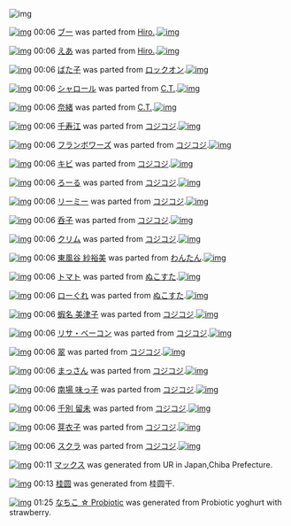 ![img](http://gdrive-cdn.herokuapp.com/537b65a5bc09f0000721dda7/512px-barcode.png)

[![img](http://www.deviantsart.com/apgetv.png)](http://www.barcodekanojo.com/kanojo/3190811/%E3%83%96%E3%83%BC) 00:06 [ブー](http://www.barcodekanojo.com/kanojo/3190811/%E3%83%96%E3%83%BC) was parted from [Hiro.](http://www.barcodekanojo.com/kanojo/3190811/%E3%83%96%E3%83%BC).[![img](http://www.deviantsart.com/3vk7805.jpeg)](http://www.barcodekanojo.com/user/272774/Hiro.) 

[![img](http://www.deviantsart.com/p39ljj.png)](http://www.barcodekanojo.com/kanojo/3190810/%E3%81%88%E3%81%82) 00:06 [えあ](http://www.barcodekanojo.com/kanojo/3190810/%E3%81%88%E3%81%82) was parted from [Hiro.](http://www.barcodekanojo.com/kanojo/3190810/%E3%81%88%E3%81%82).[![img](http://www.deviantsart.com/3vk7805.jpeg)](http://www.barcodekanojo.com/user/272774/Hiro.) 

[![img](http://www.deviantsart.com/d8uhcj.png)](http://www.barcodekanojo.com/kanojo/427173/%E3%81%B0%E3%81%9F%E5%AD%90) 00:06 [ばた子](http://www.barcodekanojo.com/kanojo/427173/%E3%81%B0%E3%81%9F%E5%AD%90) was parted from [ロックオン](http://www.barcodekanojo.com/kanojo/427173/%E3%81%B0%E3%81%9F%E5%AD%90).[![img](http://www.deviantsart.com/2musf1g.jpeg)](http://www.barcodekanojo.com/user/241643/%E3%83%AD%E3%83%83%E3%82%AF%E3%82%AA%E3%83%B3) 

[![img](http://www.deviantsart.com/i5lflb.png)](http://www.barcodekanojo.com/kanojo/3165089/%E3%82%B7%E3%83%A3%E3%83%AD%E3%83%BC%E3%83%AB) 00:06 [シャロール](http://www.barcodekanojo.com/kanojo/3165089/%E3%82%B7%E3%83%A3%E3%83%AD%E3%83%BC%E3%83%AB) was parted from [C.T.](http://www.barcodekanojo.com/kanojo/3165089/%E3%82%B7%E3%83%A3%E3%83%AD%E3%83%BC%E3%83%AB).[![img](http://www.deviantsart.com/fhrc6a.jpeg)](http://www.barcodekanojo.com/user/272165/C.T.) 

[![img](http://www.deviantsart.com/20vvinb.png)](http://www.barcodekanojo.com/kanojo/3189021/%E5%A5%88%E7%B7%92) 00:06 [奈緒](http://www.barcodekanojo.com/kanojo/3189021/%E5%A5%88%E7%B7%92) was parted from [C.T.](http://www.barcodekanojo.com/kanojo/3189021/%E5%A5%88%E7%B7%92).[![img](http://www.deviantsart.com/fhrc6a.jpeg)](http://www.barcodekanojo.com/user/272165/C.T.) 

[![img](http://www.deviantsart.com/2re034j.png)](http://www.barcodekanojo.com/kanojo/3110298/%E5%8D%83%E5%AF%BF%E6%B1%9F) 00:06 [千寿江](http://www.barcodekanojo.com/kanojo/3110298/%E5%8D%83%E5%AF%BF%E6%B1%9F) was parted from [コジコジ](http://www.barcodekanojo.com/kanojo/3110298/%E5%8D%83%E5%AF%BF%E6%B1%9F).[![img](http://www.deviantsart.com/2dkh5sf.jpeg)](http://www.barcodekanojo.com/user/201286/%E3%82%B3%E3%82%B8%E3%82%B3%E3%82%B8) 

[![img](http://www.deviantsart.com/llbkon.png)](http://www.barcodekanojo.com/kanojo/3111357/%E3%83%95%E3%83%A9%E3%83%B3%E3%83%9C%E3%83%AF%E3%83%BC%E3%82%BA) 00:06 [フランボワーズ](http://www.barcodekanojo.com/kanojo/3111357/%E3%83%95%E3%83%A9%E3%83%B3%E3%83%9C%E3%83%AF%E3%83%BC%E3%82%BA) was parted from [コジコジ](http://www.barcodekanojo.com/kanojo/3111357/%E3%83%95%E3%83%A9%E3%83%B3%E3%83%9C%E3%83%AF%E3%83%BC%E3%82%BA).[![img](http://www.deviantsart.com/2dkh5sf.jpeg)](http://www.barcodekanojo.com/user/201286/%E3%82%B3%E3%82%B8%E3%82%B3%E3%82%B8) 

[![img](http://www.deviantsart.com/1pqb4qf.png)](http://www.barcodekanojo.com/kanojo/3112659/%E3%82%AD%E3%83%93) 00:06 [キビ](http://www.barcodekanojo.com/kanojo/3112659/%E3%82%AD%E3%83%93) was parted from [コジコジ](http://www.barcodekanojo.com/kanojo/3112659/%E3%82%AD%E3%83%93).[![img](http://www.deviantsart.com/2dkh5sf.jpeg)](http://www.barcodekanojo.com/user/201286/%E3%82%B3%E3%82%B8%E3%82%B3%E3%82%B8) 

[![img](http://www.deviantsart.com/dh7g2l.png)](http://www.barcodekanojo.com/kanojo/3111348/%E3%82%8D%E3%83%BC%E3%82%8B) 00:06 [ろーる](http://www.barcodekanojo.com/kanojo/3111348/%E3%82%8D%E3%83%BC%E3%82%8B) was parted from [コジコジ](http://www.barcodekanojo.com/kanojo/3111348/%E3%82%8D%E3%83%BC%E3%82%8B).[![img](http://www.deviantsart.com/2dkh5sf.jpeg)](http://www.barcodekanojo.com/user/201286/%E3%82%B3%E3%82%B8%E3%82%B3%E3%82%B8) 

[![img](http://www.deviantsart.com/ta1nme.png)](http://www.barcodekanojo.com/kanojo/3111354/%E3%83%AA%E3%83%BC%E3%83%9F%E3%83%BC) 00:06 [リーミー](http://www.barcodekanojo.com/kanojo/3111354/%E3%83%AA%E3%83%BC%E3%83%9F%E3%83%BC) was parted from [コジコジ](http://www.barcodekanojo.com/kanojo/3111354/%E3%83%AA%E3%83%BC%E3%83%9F%E3%83%BC).[![img](http://www.deviantsart.com/2dkh5sf.jpeg)](http://www.barcodekanojo.com/user/201286/%E3%82%B3%E3%82%B8%E3%82%B3%E3%82%B8) 

[![img](http://www.deviantsart.com/ajo422.png)](http://www.barcodekanojo.com/kanojo/3090204/%E5%91%91%E5%AD%90) 00:06 [呑子](http://www.barcodekanojo.com/kanojo/3090204/%E5%91%91%E5%AD%90) was parted from [コジコジ](http://www.barcodekanojo.com/kanojo/3090204/%E5%91%91%E5%AD%90).[![img](http://www.deviantsart.com/2dkh5sf.jpeg)](http://www.barcodekanojo.com/user/201286/%E3%82%B3%E3%82%B8%E3%82%B3%E3%82%B8) 

[![img](http://www.deviantsart.com/3l7pm13.png)](http://www.barcodekanojo.com/kanojo/3104193/%E3%82%AF%E3%83%AA%E3%83%A0) 00:06 [クリム](http://www.barcodekanojo.com/kanojo/3104193/%E3%82%AF%E3%83%AA%E3%83%A0) was parted from [コジコジ](http://www.barcodekanojo.com/kanojo/3104193/%E3%82%AF%E3%83%AA%E3%83%A0).[![img](http://www.deviantsart.com/2dkh5sf.jpeg)](http://www.barcodekanojo.com/user/201286/%E3%82%B3%E3%82%B8%E3%82%B3%E3%82%B8) 

[![img](http://www.deviantsart.com/ahnaqg.png)](http://www.barcodekanojo.com/kanojo/3139338/%E6%9D%B1%E9%A2%A8%E8%B0%B7%20%E7%B4%97%E8%A3%95%E7%BE%8E) 00:06 [東風谷 紗裕美](http://www.barcodekanojo.com/kanojo/3139338/%E6%9D%B1%E9%A2%A8%E8%B0%B7%20%E7%B4%97%E8%A3%95%E7%BE%8E) was parted from [わんたん](http://www.barcodekanojo.com/kanojo/3139338/%E6%9D%B1%E9%A2%A8%E8%B0%B7%20%E7%B4%97%E8%A3%95%E7%BE%8E).[![img](http://www.deviantsart.com/r8j348.jpeg)](http://www.barcodekanojo.com/user/274188/%E3%82%8F%E3%82%93%E3%81%9F%E3%82%93) 

[![img](http://www.deviantsart.com/37vjt10.png)](http://www.barcodekanojo.com/kanojo/72279/%E3%83%88%E3%83%9E%E3%83%88) 00:06 [トマト](http://www.barcodekanojo.com/kanojo/72279/%E3%83%88%E3%83%9E%E3%83%88) was parted from [ぬこすた](http://www.barcodekanojo.com/kanojo/72279/%E3%83%88%E3%83%9E%E3%83%88).[![img](http://www.deviantsart.com/e6iue3.jpeg)](http://www.barcodekanojo.com/user/254455/%E3%81%AC%E3%81%93%E3%81%99%E3%81%9F) 

[![img](http://www.deviantsart.com/1rnsfsj.png)](http://www.barcodekanojo.com/kanojo/2329065/%E3%83%AD%E3%83%BC%E3%81%90%E3%82%8C) 00:06 [ローぐれ](http://www.barcodekanojo.com/kanojo/2329065/%E3%83%AD%E3%83%BC%E3%81%90%E3%82%8C) was parted from [ぬこすた](http://www.barcodekanojo.com/kanojo/2329065/%E3%83%AD%E3%83%BC%E3%81%90%E3%82%8C).[![img](http://www.deviantsart.com/e6iue3.jpeg)](http://www.barcodekanojo.com/user/254455/%E3%81%AC%E3%81%93%E3%81%99%E3%81%9F) 

[![img](http://www.deviantsart.com/1k134qa.png)](http://www.barcodekanojo.com/kanojo/3111613/%E8%9D%A6%E5%90%8D%20%E7%BE%8E%E6%B4%A5%E5%AD%90) 00:06 [蝦名 美津子](http://www.barcodekanojo.com/kanojo/3111613/%E8%9D%A6%E5%90%8D%20%E7%BE%8E%E6%B4%A5%E5%AD%90) was parted from [コジコジ](http://www.barcodekanojo.com/kanojo/3111613/%E8%9D%A6%E5%90%8D%20%E7%BE%8E%E6%B4%A5%E5%AD%90).[![img](http://www.deviantsart.com/2dkh5sf.jpeg)](http://www.barcodekanojo.com/user/201286/%E3%82%B3%E3%82%B8%E3%82%B3%E3%82%B8) 

[![img](http://www.deviantsart.com/ntl5bo.png)](http://www.barcodekanojo.com/kanojo/3111393/%E3%83%AA%E3%82%B5%E3%83%BB%E3%83%99%E3%83%BC%E3%82%B3%E3%83%B3) 00:06 [リサ・ベーコン](http://www.barcodekanojo.com/kanojo/3111393/%E3%83%AA%E3%82%B5%E3%83%BB%E3%83%99%E3%83%BC%E3%82%B3%E3%83%B3) was parted from [コジコジ](http://www.barcodekanojo.com/kanojo/3111393/%E3%83%AA%E3%82%B5%E3%83%BB%E3%83%99%E3%83%BC%E3%82%B3%E3%83%B3).[![img](http://www.deviantsart.com/2dkh5sf.jpeg)](http://www.barcodekanojo.com/user/201286/%E3%82%B3%E3%82%B8%E3%82%B3%E3%82%B8) 

[![img](http://www.deviantsart.com/115a5kd.png)](http://www.barcodekanojo.com/kanojo/3112819/%E7%BF%A0) 00:06 [翠](http://www.barcodekanojo.com/kanojo/3112819/%E7%BF%A0) was parted from [コジコジ](http://www.barcodekanojo.com/kanojo/3112819/%E7%BF%A0).[![img](http://www.deviantsart.com/2dkh5sf.jpeg)](http://www.barcodekanojo.com/user/201286/%E3%82%B3%E3%82%B8%E3%82%B3%E3%82%B8) 

[![img](http://www.deviantsart.com/311o5av.png)](http://www.barcodekanojo.com/kanojo/3112501/%E3%81%BE%E3%81%A3%E3%81%95%E3%82%93) 00:06 [まっさん](http://www.barcodekanojo.com/kanojo/3112501/%E3%81%BE%E3%81%A3%E3%81%95%E3%82%93) was parted from [コジコジ](http://www.barcodekanojo.com/kanojo/3112501/%E3%81%BE%E3%81%A3%E3%81%95%E3%82%93).[![img](http://www.deviantsart.com/2dkh5sf.jpeg)](http://www.barcodekanojo.com/user/201286/%E3%82%B3%E3%82%B8%E3%82%B3%E3%82%B8) 

[![img](http://www.deviantsart.com/ciapb5.png)](http://www.barcodekanojo.com/kanojo/3095189/%E5%8D%97%E5%A0%B4%20%E5%91%B3%E3%81%A3%E5%AD%90) 00:06 [南場 味っ子](http://www.barcodekanojo.com/kanojo/3095189/%E5%8D%97%E5%A0%B4%20%E5%91%B3%E3%81%A3%E5%AD%90) was parted from [コジコジ](http://www.barcodekanojo.com/kanojo/3095189/%E5%8D%97%E5%A0%B4%20%E5%91%B3%E3%81%A3%E5%AD%90).[![img](http://www.deviantsart.com/2dkh5sf.jpeg)](http://www.barcodekanojo.com/user/201286/%E3%82%B3%E3%82%B8%E3%82%B3%E3%82%B8) 

[![img](http://www.deviantsart.com/1tt7qk1.png)](http://www.barcodekanojo.com/kanojo/3111424/%E5%8D%83%E5%88%A5%20%E7%95%99%E6%9C%AA) 00:06 [千別 留未](http://www.barcodekanojo.com/kanojo/3111424/%E5%8D%83%E5%88%A5%20%E7%95%99%E6%9C%AA) was parted from [コジコジ](http://www.barcodekanojo.com/kanojo/3111424/%E5%8D%83%E5%88%A5%20%E7%95%99%E6%9C%AA).[![img](http://www.deviantsart.com/2dkh5sf.jpeg)](http://www.barcodekanojo.com/user/201286/%E3%82%B3%E3%82%B8%E3%82%B3%E3%82%B8) 

[![img](http://www.deviantsart.com/3dod8j.png)](http://www.barcodekanojo.com/kanojo/3111329/%E8%8A%BD%E8%A1%A3%E5%AD%90) 00:06 [芽衣子](http://www.barcodekanojo.com/kanojo/3111329/%E8%8A%BD%E8%A1%A3%E5%AD%90) was parted from [コジコジ](http://www.barcodekanojo.com/kanojo/3111329/%E8%8A%BD%E8%A1%A3%E5%AD%90).[![img](http://www.deviantsart.com/2dkh5sf.jpeg)](http://www.barcodekanojo.com/user/201286/%E3%82%B3%E3%82%B8%E3%82%B3%E3%82%B8) 

[![img](http://www.deviantsart.com/3il3rvs.png)](http://www.barcodekanojo.com/kanojo/3106983/%E3%82%B9%E3%82%AF%E3%83%A9) 00:06 [スクラ](http://www.barcodekanojo.com/kanojo/3106983/%E3%82%B9%E3%82%AF%E3%83%A9) was parted from [コジコジ](http://www.barcodekanojo.com/kanojo/3106983/%E3%82%B9%E3%82%AF%E3%83%A9).[![img](http://www.deviantsart.com/2dkh5sf.jpeg)](http://www.barcodekanojo.com/user/201286/%E3%82%B3%E3%82%B8%E3%82%B3%E3%82%B8) 

[![img](http://www.deviantsart.com/kl9ehb.png)](http://www.barcodekanojo.com/kanojo/3191848/%E3%83%9E%E3%83%83%E3%82%AF%E3%82%B9) 00:11 [マックス](http://www.barcodekanojo.com/kanojo/3191848/%E3%83%9E%E3%83%83%E3%82%AF%E3%82%B9) was generated from UR in Japan,Chiba Prefecture.

[![img](http://www.deviantsart.com/tg3p69.png)](http://www.barcodekanojo.com/kanojo/3191849/%E6%A1%82%E5%9C%86) 00:13 [桂圆](http://www.barcodekanojo.com/kanojo/3191849/%E6%A1%82%E5%9C%86) was generated from 桂圆干.

[![img](http://www.deviantsart.com/39fs4fr.png)](http://www.barcodekanojo.com/kanojo/3191850/%E3%81%AA%E3%81%A1%E3%81%93%20%E2%98%86%20Probiotic) 01:25 [なちこ ☆ Probiotic](http://www.barcodekanojo.com/kanojo/3191850/%E3%81%AA%E3%81%A1%E3%81%93%20%E2%98%86%20Probiotic) was generated from Probiotic yoghurt with strawberry.

